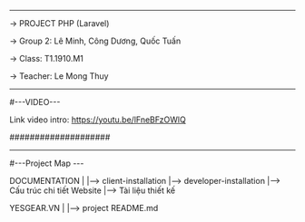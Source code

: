 ******************************************

-> PROJECT PHP (Laravel)

-> Group 2: Lê Minh, Công Dương, Quốc Tuấn

-> Class: T1.1910.M1

-> Teacher: Le Mong Thuy

******************************************

#---VIDEO---

Link video intro: https://youtu.be/lFneBFzOWlQ

####################

******************************************

#---Project Map ---

DOCUMENTATION
|
|--> client-installation
|--> developer-installation
|--> Cấu trúc chi tiết Website
|--> Tài liệu thiết kế

YESGEAR.VN
|
|--> project
README.md


